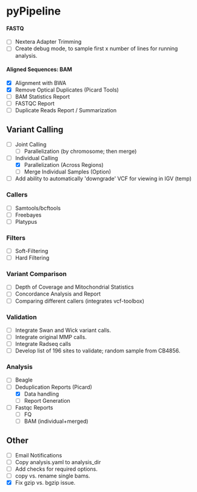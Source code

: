 pyPipeline
=========

#### FASTQ

- [ ] Nextera Adapter Trimming
- [ ] Create debug mode, to sample first x number of lines for running analysis.

#### Aligned Sequences: BAM

- [X] Alignment with BWA
- [X] Remove Optical Duplicates (Picard Tools)
- [ ] BAM Statistics Report
- [ ] FASTQC Report
- [ ] Duplicate Reads Report / Summarization

## Variant Calling

- [ ] Joint Calling
	- [ ] Parallelization (by chromosome; then merge)
- [ ] Individual Calling
	- [X] Parallelization (Across Regions)
	- [ ] Merge Individual Samples (Option)
- [ ] Add ability to automatically 'downgrade' VCF for viewing in IGV (temp)

### Callers 

- [ ] Samtools/bcftools
- [ ] Freebayes
- [ ] Platypus

### Filters

- [ ] Soft-Filtering
- [ ] Hard Filtering

### Variant Comparison

- [ ] Depth of Coverage and Mitochondrial Statistics
- [ ] Concordance Analysis and Report
- [ ] Comparing different callers (integrates vcf-toolbox)

### Validation

- [ ] Integrate Swan and Wick variant calls.
- [ ] Integrate original MMP calls.
- [ ] Integrate Radseq calls
- [ ] Develop list of 196 sites to validate; random sample from CB4856.

### Analysis

- [ ] Beagle
- [ ] Deduplication Reports (Picard)
	- [X] Data handling
	- [ ] Report Generation
- [ ] Fastqc Reports
	- [ ] FQ
	- [ ] BAM (individual+merged)

## Other

- [ ] Email Notifications
- [ ] Copy analysis.yaml to analysis_dir
- [ ] Add checks for required options.
- [ ] copy vs. rename single bams.
- [X] Fix gzip vs. bgzip issue.
